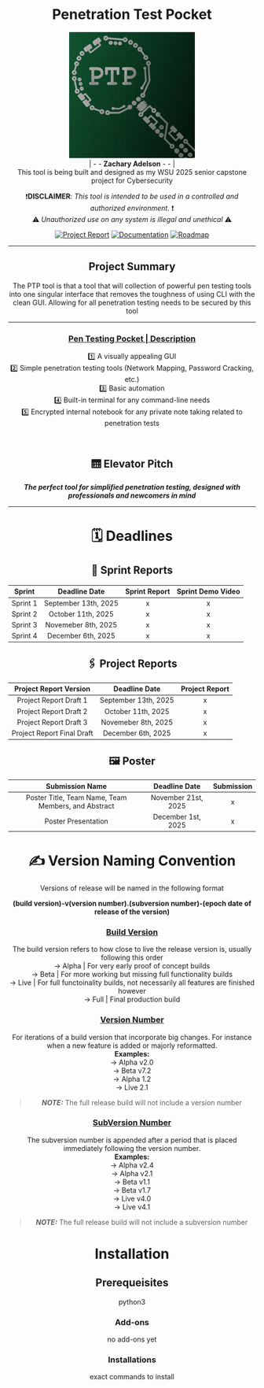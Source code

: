 <div align="center">

# Penetration Test Pocket
<a><picture>
<img alt="PTP logo" src="https://github.com/zachA214/Adelson_Senior_Capstone/blob/main/src/imgs/PTPLogo.png" width="256px">
</picture></a> <br>
| - - **Zachary Adelson** - - | <br>
This tool is being built and designed as my WSU 2025 senior capstone project for Cybersecurity

 ❗**DISCLAIMER**: *This tool is intended to be used in a controlled and authorized environment.* ❗ <br> ⚠️ *Unauthorized use on any system is illegal and unethical* ⚠️

<!--- Project report will always link to the latest project report, other project reports will be stored in the github as well for tracking purposes --->
[![Project Report](https://img.shields.io/badge/Project_Report-red?style=plastic&logo=codementor&logoColor=white)](https://health.clevelandclinic.org/how-to-be-patient) 
[![Documentation](https://img.shields.io/badge/Documentation-grey?style=plastic&logo=gitbook&logoColor=white)](https://health.clevelandclinic.org/how-to-be-patient)
[![Roadmap](https://img.shields.io/badge/Roadmap-blue?style=plastic&logo=openstreetmap&logoColor=white)](https://github.com/users/zachA214/projects/3) 

</div>

-----
<div align="center">

## Project Summary
The PTP tool is that a tool that will collection of powerful pen testing tools into one singular interface that removes the toughness of using CLI with the clean GUI. Allowing for all penetration testing needs to be secured by this tool

--- 

### <ins> Pen Testing Pocket | Description </ins>
1️⃣ A visually appealing GUI <br>
2️⃣ Simple penetration testing tools (Network Mapping, Password Cracking, etc.) <br>
3️⃣ Basic automation <br>
4️⃣ Built-in terminal for any command-line needs <br>
5️⃣ Encrypted internal notebook for any private note taking related to penetration tests <br>

<br>

## 🛗 Elevator Pitch 

<strong>*The perfect tool for simplified penetration testing, designed with professionals and newcomers in mind*</strong>

---

# 🗓️ Deadlines

## 🏃 Sprint Reports

| Sprint | Deadline Date | Sprint Report | Sprint Demo Video |
| :---: | :---: | :--: | :--: |
| Sprint 1 | September 13th, 2025 | x | x |
| Sprint 2 | October 11th, 2025 | x | x |
| Sprint 3 | Novemeber 8th, 2025 | x | x |
| Sprint 4 | December 6th, 2025 | x | x |

## 🖇️ Project Reports

| Project Report Version | Deadline Date | Project Report | 
| :---: | :---: | :--: | 
| Project Report Draft 1 | September 13th, 2025 | x | 
| Project Report Draft 2 | October 11th, 2025 | x | 
| Project Report Draft 3 | Novemeber 8th, 2025 | x |
| Project Report Final Draft | December 6th, 2025 | x |

## 🖼️ Poster

| Submission Name | Deadline Date | Submission | 
| :---: | :---: | :--: |
| Poster Title, Team Name, Team Members, and Abstract | November 21st, 2025 | x |
| Poster Presentation | December 1st, 2025 | x | 

# ✍️ Version Naming Convention
Versions of release will be named in the following format

<strong>(build version)-v(version number).(subversion number)-(epoch date of release of the version)</strong>

### <ins>Build Version</ins>
The build version refers to how close to live the release version is, usually following this order <br>
-> Alpha | For very early proof of concept builds <br>
-> Beta | For more working but missing full functionality builds <br>
-> Live | For full functoinality builds, not necessarily all features are finished however <br>
-> Full | Final production build <br>

### <ins>Version Number</ins>
For iterations of a build version that incorporate big changes. For instance when a new feature is added or majorly reformatted. <br>
<strong>Examples:</strong> <br>
-> Alpha v2.0 <br>
-> Beta v7.2 <br>
-> Alpha 1.2 <br>
-> Live 2.1 <br>
> **_NOTE:_**  The full release build will not include a version number

### <ins>SubVersion Number</ins>
The subversion number is appended after a period that is placed immediately following the version number. <br>
<strong>Examples:</strong> <br>
-> Alpha v2.4 <br>
-> Alpha v2.1 <br>
-> Beta v1.1 <br>
-> Beta v1.7 <br>
-> Live v4.0 <br>
-> Live v4.1 <br>
> **_NOTE:_**  The full release build will not include a subversion number

# Installation

## Prerequeisites

python3

### Add-ons

no add-ons yet

### Installations 

exact commands to install

</div>
